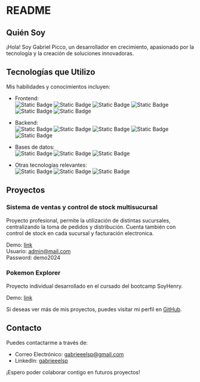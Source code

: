 # README

## Quién Soy

¡Hola! Soy Gabriel Picco, un desarrollador en crecimiento, apasionado por la tecnología y la creación de soluciones innovadoras.

## Tecnologías que Utilizo

Mis habilidades y conocimientos incluyen:

- Frontend: <br /> 
![Static Badge](https://img.shields.io/badge/-React-45b8d8?style=flat-square&logo=react&logoColor=white)
![Static Badge](https://img.shields.io/badge/-Redux-764ABC?style=flat-square&logo=redux&logoColor=white)
![Static Badge](https://img.shields.io/badge/-Redux_Toolkit-764ABC?style=flat-square&logo=redux&logoColor=white)
![Static Badge](https://img.shields.io/badge/-Vue-3FB27F?style=flat-square&logo=vuedotjs&logoColor=white)
![Static Badge](https://img.shields.io/badge/-Bootstrap-7431F9?style=flat-square&logo=bootstrap&logoColor=white)
![Static Badge](https://img.shields.io/badge/-Css-5849BE?style=flat-square&logo=css&logoColor=white)

- Backend: <br /> 
![Static Badge](https://img.shields.io/badge/-Node-86BE00?style=flat-square&logo=nodedotjs&logoColor=white)
![Static Badge](https://img.shields.io/badge/-ExpressJs-86BE00?style=flat-square&logo=javascript&logoColor=white)
![Static Badge](https://img.shields.io/badge/-Javascript-EFD81D?style=flat-square&logo=redux&logoColor=white)
![Static Badge](https://img.shields.io/badge/-Sequelize-3D72C1?style=flat-square&logo=sequelize&logoColor=white)
![Static Badge](https://img.shields.io/badge/-PHP-7377AD?style=flat-square&logo=php&logoColor=white)

- Bases de datos: <br /> 
![Static Badge](https://img.shields.io/badge/-Mysql-DD8A00?style=flat-square&logo=mysql&logoColor=white)
![Static Badge](https://img.shields.io/badge/-Postgres-305D8D?style=flat-square&logo=postgresql&logoColor=white)
![Static Badge](https://img.shields.io/badge/-SQL-057582?style=flat-square&logo=sql&logoColor=white)

- Otras tecnologías relevantes: <br /> 
![Static Badge](https://img.shields.io/badge/-Linux-D60450?style=flat-square&logo=linux&logoColor=white)
![Static Badge](https://img.shields.io/badge/-Docker-0997E5?style=flat-square&logo=docker&logoColor=white)
![Static Badge](https://img.shields.io/badge/-Git-E84D31?style=flat-square&logo=git&logoColor=white)

## Proyectos

### Sistema de ventas y control de stock multisucursal

Proyecto profesional, permite la utilización de distintas sucursales, centralizando la toma de pedidos y distribución. Cuenta también con control de stock en cada sucursal y facturación electronica.

Demo: [link](https://plastitodo.gabrieeelsp.dev/)<br />
Usuario: admin@mail.com<br />
Password: demo2024

### Pokemon Explorer

Proyecto individual desarrollado en el cursado del bootcamp SoyHenry.

Demo: [link](https://pokemon.gabrieeelsp.dev/)


Si deseas ver más de mis proyectos, puedes visitar mi perfil en [GitHub](https://github.com/gabrieeelsp).

## Contacto

Puedes contactarme a través de:

- Correo Electrónico: [gabrieeelsp@gmail.com](mailto:gabrieeelsp@gmail.com)
- LinkedIn: [gabrieeelsp](https://www.linkedin.com/in/gabrieeelsp/)

¡Espero poder colaborar contigo en futuros proyectos!
